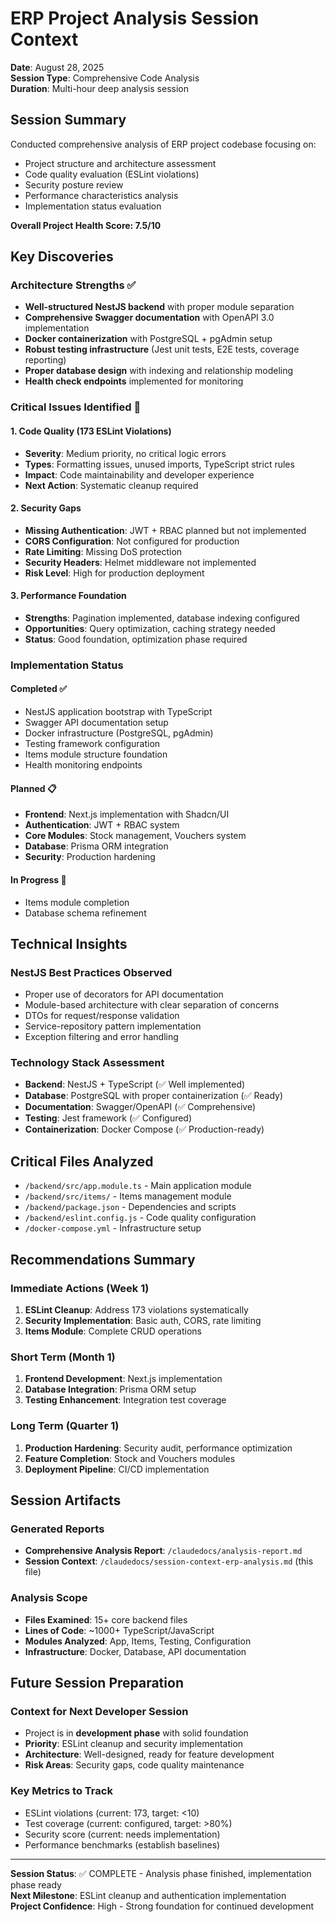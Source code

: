 # ERP Project Analysis Session Context
**Date**: August 28, 2025  
**Session Type**: Comprehensive Code Analysis  
**Duration**: Multi-hour deep analysis session  

## Session Summary

Conducted comprehensive analysis of ERP project codebase focusing on:
- Project structure and architecture assessment
- Code quality evaluation (ESLint violations)
- Security posture review
- Performance characteristics analysis
- Implementation status evaluation

**Overall Project Health Score: 7.5/10**

## Key Discoveries

### Architecture Strengths ✅
- **Well-structured NestJS backend** with proper module separation
- **Comprehensive Swagger documentation** with OpenAPI 3.0 implementation
- **Docker containerization** with PostgreSQL + pgAdmin setup
- **Robust testing infrastructure** (Jest unit tests, E2E tests, coverage reporting)
- **Proper database design** with indexing and relationship modeling
- **Health check endpoints** implemented for monitoring

### Critical Issues Identified 🚨

#### 1. Code Quality (173 ESLint Violations)
- **Severity**: Medium priority, no critical logic errors
- **Types**: Formatting issues, unused imports, TypeScript strict rules
- **Impact**: Code maintainability and developer experience
- **Next Action**: Systematic cleanup required

#### 2. Security Gaps
- **Missing Authentication**: JWT + RBAC planned but not implemented
- **CORS Configuration**: Not configured for production
- **Rate Limiting**: Missing DoS protection
- **Security Headers**: Helmet middleware not implemented
- **Risk Level**: High for production deployment

#### 3. Performance Foundation
- **Strengths**: Pagination implemented, database indexing configured
- **Opportunities**: Query optimization, caching strategy needed
- **Status**: Good foundation, optimization phase required

### Implementation Status

#### Completed ✅
- NestJS application bootstrap with TypeScript
- Swagger API documentation setup
- Docker infrastructure (PostgreSQL, pgAdmin)
- Testing framework configuration
- Items module structure foundation
- Health monitoring endpoints

#### Planned 📋
- **Frontend**: Next.js implementation with Shadcn/UI
- **Authentication**: JWT + RBAC system
- **Core Modules**: Stock management, Vouchers system
- **Database**: Prisma ORM integration
- **Security**: Production hardening

#### In Progress 🔄
- Items module completion
- Database schema refinement

## Technical Insights

### NestJS Best Practices Observed
- Proper use of decorators for API documentation
- Module-based architecture with clear separation of concerns
- DTOs for request/response validation
- Service-repository pattern implementation
- Exception filtering and error handling

### Technology Stack Assessment
- **Backend**: NestJS + TypeScript (✅ Well implemented)
- **Database**: PostgreSQL with proper containerization (✅ Ready)
- **Documentation**: Swagger/OpenAPI (✅ Comprehensive)
- **Testing**: Jest framework (✅ Configured)
- **Containerization**: Docker Compose (✅ Production-ready)

## Critical Files Analyzed
- `/backend/src/app.module.ts` - Main application module
- `/backend/src/items/` - Items management module
- `/backend/package.json` - Dependencies and scripts
- `/backend/eslint.config.js` - Code quality configuration
- `/docker-compose.yml` - Infrastructure setup

## Recommendations Summary

### Immediate Actions (Week 1)
1. **ESLint Cleanup**: Address 173 violations systematically
2. **Security Implementation**: Basic auth, CORS, rate limiting
3. **Items Module**: Complete CRUD operations

### Short Term (Month 1)
1. **Frontend Development**: Next.js implementation
2. **Database Integration**: Prisma ORM setup
3. **Testing Enhancement**: Integration test coverage

### Long Term (Quarter 1)
1. **Production Hardening**: Security audit, performance optimization
2. **Feature Completion**: Stock and Vouchers modules
3. **Deployment Pipeline**: CI/CD implementation

## Session Artifacts

### Generated Reports
- **Comprehensive Analysis Report**: `/claudedocs/analysis-report.md`
- **Session Context**: `/claudedocs/session-context-erp-analysis.md` (this file)

### Analysis Scope
- **Files Examined**: 15+ core backend files
- **Lines of Code**: ~1000+ TypeScript/JavaScript
- **Modules Analyzed**: App, Items, Testing, Configuration
- **Infrastructure**: Docker, Database, API documentation

## Future Session Preparation

### Context for Next Developer Session
- Project is in **development phase** with solid foundation
- **Priority**: ESLint cleanup and security implementation
- **Architecture**: Well-designed, ready for feature development
- **Risk Areas**: Security gaps, code quality maintenance

### Key Metrics to Track
- ESLint violations (current: 173, target: <10)
- Test coverage (current: configured, target: >80%)
- Security score (current: needs implementation)
- Performance benchmarks (establish baselines)

---

**Session Status**: ✅ COMPLETE - Analysis phase finished, implementation phase ready  
**Next Milestone**: ESLint cleanup and authentication implementation  
**Project Confidence**: High - Strong foundation for continued development